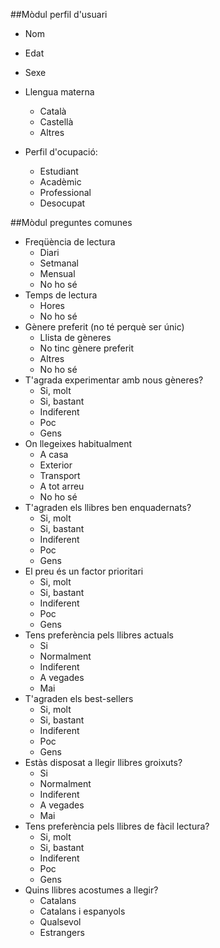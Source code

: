 ##Mòdul perfil d'usuari
- Nom
- Edat
- Sexe
- Llengua materna
  - Català
  - Castellà
  - Altres
  
- Perfil d'ocupació:
  - Estudiant
  - Acadèmic
  - Professional
  - Desocupat

##Mòdul preguntes comunes

- Freqüència de lectura
  - Diari
  - Setmanal
  - Mensual
  - No ho sé
- Temps de lectura
  - Hores
  - No ho sé
- Gènere preferit (no té perquè ser únic)
  - Llista de gèneres
  - No tinc gènere preferit
  - Altres
  - No ho sé
- T'agrada experimentar amb nous gèneres?
  - Si, molt
  - Si, bastant
  - Indiferent
  - Poc
  - Gens
- On llegeixes habitualment
  - A casa
  - Exterior  
  - Transport
  - A tot arreu
  - No ho sé
- T'agraden els llibres ben enquadernats?
  - Si, molt
  - Si, bastant
  - Indiferent
  - Poc
  - Gens
- El preu és un factor prioritari
  - Si, molt
  - Si, bastant
  - Indiferent
  - Poc
  - Gens
- Tens preferència pels llibres actuals
  - Si
  - Normalment
  - Indiferent
  - A vegades
  - Mai
- T'agraden els best-sellers
  - Si, molt
  - Si, bastant
  - Indiferent
  - Poc
  - Gens
- Estàs disposat a llegir llibres groixuts?
  - Si
  - Normalment
  - Indiferent
  - A vegades
  - Mai
- Tens preferència pels llibres de fàcil lectura?
  - Si, molt
  - Si, bastant
  - Indiferent
  - Poc
  - Gens
- Quins llibres acostumes a llegir?
  - Catalans
  - Catalans i espanyols
  - Qualsevol
  - Estrangers
  
